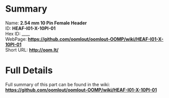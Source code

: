 
Summary
=================
  
Name: __2.54 mm 10 Pin Female Header__    
ID: __HEAF-I01-X-10PI-01__   
Hex ID: ____   
WebPage: __https://github.com/oomlout/oomlout-OOMP/wiki/HEAF-I01-X-10PI-01__   
Short URL: __http://oom.lt/__   

Full Details
==========================
Full summary of this part can be found in the wiki:   
__https://github.com/oomlout/oomlout-OOMP/wiki/HEAF-I01-X-10PI-01__    

